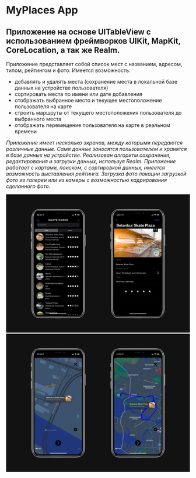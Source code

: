 # MyPlaces App

## Приложение на основе UITableView с использованием фреймворков UIKit, MapKit, CoreLocation, а так же Realm.

Приложение представляет собой список мест с названием, адресом, типом, рейтингом и фото.
Имеется возможность:
- добавлять и удалять места (сохранение места в локальной базе данных на устройстве пользователя)
- сортировать места по имени или дате добавления
- отображать выбранное место и текущее местоположение пользователя на карте
- строить маршруты от текущего местоположения пользователя до выбранного места
- отображать перемещение пользователя на карте в реальном времени


_Приложение имеет несколько экранов, между которыми передаются различные данные._
_Сами данные заносятся пользователем и хранятся в базе данных на устройстве._
_Реализован алгоритм сохранения, редактирования и загрузки данных, используя Realm._
_Приложение работает с картами, поиском, c сортировкой данных, имеется возможность выставления рейтинга._
_Загрузка фото локации загрузкой фото из галереи или из камеры с возможностью кадрирования сделанного фото._

![](https://github.com/cujah/-MyPlaces/blob/main/MyPlaces/MyPlacesScreenshot_1.JPG?raw=true)
![](https://github.com/cujah/-MyPlaces/blob/main/MyPlaces/MyPlacesScreenshot_2.JPG?raw=true)

